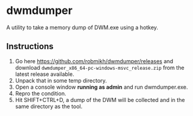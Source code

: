 # dwmdumper
A utility to take a memory dump of DWM.exe using a hotkey.

## Instructions

1. Go here https://github.com/robmikh/dwmdumper/releases and download `dwmdumper_x86_64-pc-windows-msvc_release.zip` from the latest release available.
2. Unpack that in some temp directory.
3. Open a console window **running as admin** and run dwmdumper.exe.
3. Repro the condition.
4. Hit SHIFT+CTRL+D, a dump of the DWM will be collected and in the same directory as the tool.
